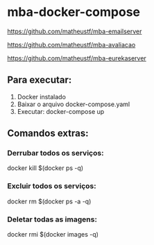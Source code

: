 # mba-docker-compose

https://github.com/matheustf/mba-emailserver

https://github.com/matheustf/mba-avaliacao

https://github.com/matheustf/mba-eurekaserver


## Para executar:

1. Docker instalado
2. Baixar o arquivo docker-compose.yaml
3. Executar: 
  docker-compose up
  
## Comandos extras:
 
### Derrubar todos os serviços:
docker kill $(docker ps -q)

### Excluir todos os serviços:
docker rm $(docker ps -a -q)

### Deletar todas as imagens:
docker rmi $(docker images -q)
